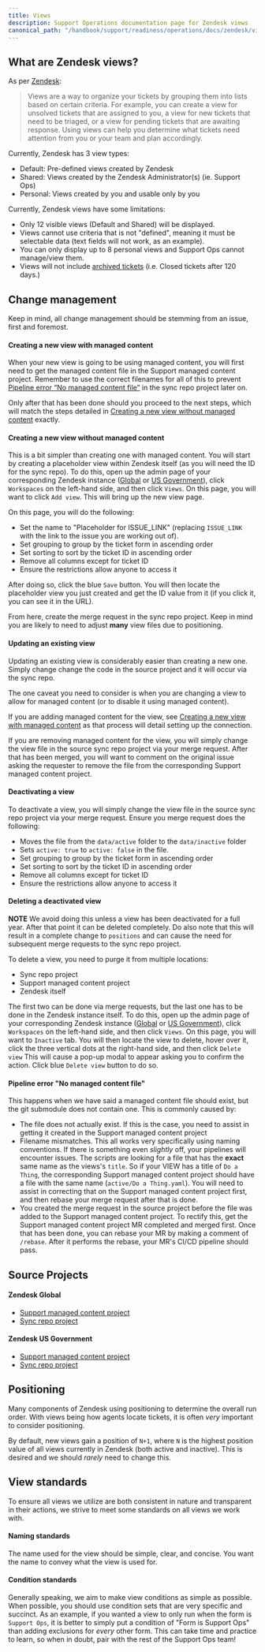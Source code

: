 ```yaml
---
title: Views
description: Support Operations documentation page for Zendesk views
canonical_path: "/handbook/support/readiness/operations/docs/zendesk/views"
---
```


## What are Zendesk views?

As per
[Zendesk](https://support.zendesk.com/hc/en-us/articles/203690806-Creating-views-to-manage-ticket-workflow):

> Views are a way to organize your tickets by grouping them into lists based on
> certain criteria. For example, you can create a view for unsolved tickets
> that are assigned to you, a view for new tickets that need to be triaged, or a
> view for pending tickets that are awaiting response. Using views can help you
> determine what tickets need attention from you or your team and plan
> accordingly.

Currently, Zendesk has 3 view types:

- Default: Pre-defined views created by Zendesk
- Shared: Views created by the Zendesk Administrator(s) (ie. Support Ops)
- Personal: Views created by you and usable only by you

Currently, Zendesk views have some limitations:

- Only 12 visible views (Default and Shared) will be displayed.
- Views cannot use criteria that is not "defined", meaning it must be selectable
  data (text fields will not work, as an example).
- You can only display up to 8 personal views and Support Ops cannot manage/view
  them.
- Views will not include
  [archived tickets](https://support.zendesk.com/hc/en-us/articles/203657756-About-ticket-archiving)
  (i.e. Closed tickets after 120 days.)


## Change management

Keep in mind, all change management should be stemming from an issue, first and
foremost.

#### Creating a new view with managed content

When your new view is going to be using managed content, you will first need to
get the managed content file in the Support managed content project. Remember to
use the correct filenames for all of this to prevent
[Pipeline error “No managed content file”](#pipeline-error-no-managed-content-file)
in the sync repo project later on.

Only after that has been done should you proceed to the next steps, which will
match the steps detailed in
[Creating a new view without managed content](#creating-a-new-view-without-managed-content)
exactly.

#### Creating a new view without managed content

This is a bit simpler than creating one with managed content. You will start by
creating a placeholder view within Zendesk itself (as you will need the ID for
the sync repo). To do this, open up the admin page of your corresponding Zendesk
instance ([Global](https://gitlab.zendesk.com/admin) or
[US Government](https://gitlab-federal-support.zendesk.com/admin)), click
`Workspaces` on the left-hand side, and then click `Views`. On this page, you
will want to click `Add view`. This will bring up the new view page.

On this page, you will do the following:

- Set the name to "Placeholder for ISSUE_LINK" (replacing `ISSUE_LINK` with the
  link to the issue you are working out of).
- Set grouping to group by the ticket form in ascending order
- Set sorting to sort by the ticket ID in ascending order
- Remove all columns except for ticket ID
- Ensure the restrictions allow anyone to access it

After doing so, click the blue `Save` button. You will then locate the
placeholder view you just created and get the ID value from it (if you click it,
you can see it in the URL).

From here, create the merge request in the sync repo project. Keep in mind you
are likely to need to adjust **many** view files due to positioning.

#### Updating an existing view

Updating an existing view is considerably easier than creating a new one. Simply
change change the code in the source project and it will occur via the sync
repo.

The one caveat you need to consider is when you are changing a view to allow for
managed content (or to disable it using managed content).

If you are adding managed content for the view, see
[Creating a new view with managed content](creating-a-new-view-with-managed-content)
as that process will detail setting up the connection.

If you are removing managed content for the view, you will simply change the
view file in the source sync repo project via your merge request. After that has
been merged, you will want to comment on the original issue asking the requester
to remove the file from the corresponding Support managed content project.

#### Deactivating a view

To deactivate a view, you will simply change the view file in the source sync
repo project via your merge request. Ensure you merge request does the
following:

- Moves the file from the `data/active` folder to the `data/inactive` folder
- Sets `active: true` to `active: false` in the file.
- Set grouping to group by the ticket form in ascending order
- Set sorting to sort by the ticket ID in ascending order
- Remove all columns except for ticket ID
- Ensure the restrictions allow anyone to access it

#### Deleting a deactivated view

**NOTE** We avoid doing this unless a view has been deactivated for a full year.
After that point it can be deleted completely. Do also note that this will
result in a complete change to `positions` and can cause the need for subsequent
merge requests to the sync repo project.

To delete a view, you need to purge it from multiple locations:

- Sync repo project
- Support managed content project
- Zendesk itself

The first two can be done via merge requests, but the last one has to be done in
the Zendesk instance itself. To do this, open up the admin page of your
corresponding Zendesk instance ([Global](https://gitlab.zendesk.com/admin) or
[US Government](https://gitlab-federal-support.zendesk.com/admin)), click
`Workspaces` on the left-hand side, and then click `Views`. On this page, you
will want to `Inactive` tab. You will then locate the view to delete, hover over
it, click the three vertical dots at the right-hand side, and then click
`Delete view` This will cause a pop-up modal to appear asking you to confirm the
action. Click blue `Delete view` button to do so.

#### Pipeline error "No managed content file"

This happens when we have said a managed content file should exist, but the git
submodule does not contain one. This is commonly caused by:

- The file does not actually exist. If this is the case, you need to assist in
  getting it created in the Support managed content project
- Filename mismatches. This all works very specifically using naming
  conventions. If there is something even *slightly* off, your pipelines will
  encounter issues. The scripts are looking for a file that has the **exact**
  same name as the views's `title`. So if your VIEW has a title of `Do a Thing`,
  the corresponding Support managed content project should have a file with the
  same name (`active/Do a Thing.yaml`). You will need to assist in correcting
  that on the Support managed content project first, and then rebase your merge
  request after that is done.
- You created the merge request in the source project before the file was added
  to the Support managed content project. To rectify this, get the Support
  managed content project MR completed and merged first. Once that has been
  done, you can rebase your MR by making a comment of `/rebase`. After it
  performs the rebase, your MR's CI/CD pipeline should pass.

## Source Projects

#### Zendesk Global

- [Support managed content project](https://gitlab.com/gitlab-com/support/zendesk-global/views)
- [Sync repo project](https://gitlab.com/gitlab-support-readiness/zendesk-global/views)

#### Zendesk US Government

- [Support managed content project](https://gitlab.com/gitlab-com/support/zendesk-us-government/views)
- [Sync repo project](https://gitlab.com/gitlab-support-readiness/zendesk-us-government/views)

## Positioning

Many components of Zendesk using positioning to determine the overall run order.
With views being how agents locate tickets, it is often *very* important to
consider positioning.

By default, new views gain a position of `N+1`, where `N` is the highest
position value of all views currently in Zendesk (both active and inactive).
This is desired and we should *rarely* need to change this.

## View standards

To ensure all views we utilize are both consistent in nature and transparent in
their actions, we strive to meet some standards on all views we work with.

#### Naming standards

The name used for the view should be simple, clear, and concise. You want the
name to convey what the view is used for.

#### Condition standards

Generally speaking, we aim to make view conditions as simple as possible. When
possible, you should use condition sets that are very specific and succinct. As
an example, if you wanted a view to only run when the form is `Support Ops`, it
is better to simply put a condition of "Form is Support Ops" than adding
exclusions for *every* other form. This can take time and practice to learn, so
when in doubt, pair with the rest of the Support Ops team!
